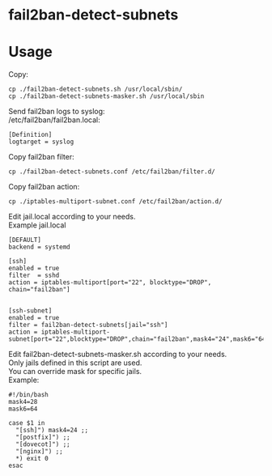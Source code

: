 # fail2ban-detect-subnets

# Usage

Copy:
```
cp ./fail2ban-detect-subnets.sh /usr/local/sbin/ 
cp ./fail2ban-detect-subnets-masker.sh /usr/local/sbin
```

Send fail2ban logs to syslog: <br>
/etc/fail2ban/fail2ban.local:
```
[Definition]
logtarget = syslog
```

Copy fail2ban filter:
```
cp ./fail2ban-detect-subnets.conf /etc/fail2ban/filter.d/
```
Copy fail2ban action:
```
cp ./iptables-multiport-subnet.conf /etc/fail2ban/action.d/
```

Edit jail.local according to your needs.<br>
Example jail.local
```
[DEFAULT]
backend = systemd

[ssh]
enabled = true
filter  = sshd
action = iptables-multiport[port="22", blocktype="DROP", chain="fail2ban"]


[ssh-subnet]
enabled = true
filter = fail2ban-detect-subnets[jail="ssh"]
action = iptables-multiport-subnet[port="22",blocktype="DROP",chain="fail2ban",mask4="24",mask6="64"]
```
Edit fail2ban-detect-subnets-masker.sh according to your needs.<br>
Only jails defined in this script are used.<br>
You can override mask for specific jails.<br>
Example:
```
#!/bin/bash
mask4=28
mask6=64

case $1 in
  "[ssh]") mask4=24 ;;
  "[postfix]") ;;
  "[dovecot]") ;;
  "[nginx]") ;;
  *) exit 0
esac
```
